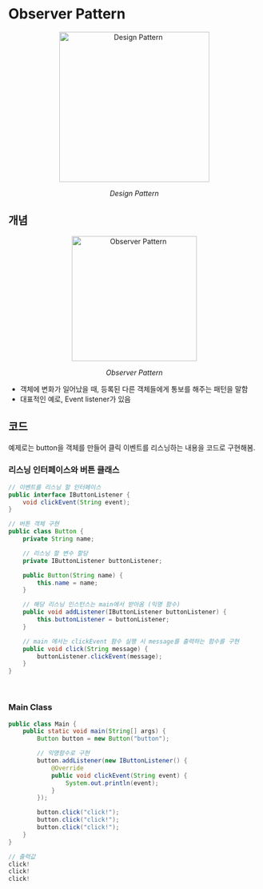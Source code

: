 # Observer Pattern

<p align="center">
    <img width="300" alt="Design Pattern" src="https://github.com/jongeunShin95/TIL/assets/20867824/8a78460d-5643-4dac-a84d-c1d92d5fa44f">
    <p align="center"><I>Design Pattern</I></p>
</p>

## 개념

<p align="center">
    <img width="250" alt="Observer Pattern" src="https://github.com/jongeunShin95/TIL/assets/20867824/46f25588-6836-413d-afc3-2df768bfecf0">
    <p align="center"><I>Observer Pattern</I></p>
</p>

- 객체에 변화가 일어났을 때, 등록된 다른 객체들에게 통보를 해주는 패턴을 말함
- 대표적인 예로, Event listener가 있음

## 코드

예제로는 button을 객체를 만들어 클릭 이벤트를 리스닝하는 내용을 코드로 구현해봄.

### 리스닝 인터페이스와 버튼 클래스
```java
// 이벤트를 리스닝 할 인터페이스
public interface IButtonListener {
    void clickEvent(String event);
}

// 버튼 객체 구현
public class Button {
    private String name;

    // 리스닝 할 변수 할당
    private IButtonListener buttonListener;

    public Button(String name) {
        this.name = name;
    }

    // 해당 리스닝 인스턴스는 main에서 받아옴 (익명 함수)
    public void addListener(IButtonListener buttonListener) {
        this.buttonListener = buttonListener;
    }

    // main 에서는 clickEvent 함수 실행 시 message를 출력하는 함수를 구현
    public void click(String message) {
        buttonListener.clickEvent(message);
    }
}

```

<br />

### Main Class
```java
public class Main {
    public static void main(String[] args) {
        Button button = new Button("button");

        // 익명함수로 구현
        button.addListener(new IButtonListener() {
            @Override
            public void clickEvent(String event) {
                System.out.println(event);
            }
        });

        button.click("click!");
        button.click("click!");
        button.click("click!");
    }
}

// 출력값
click!
click!
click!
```
